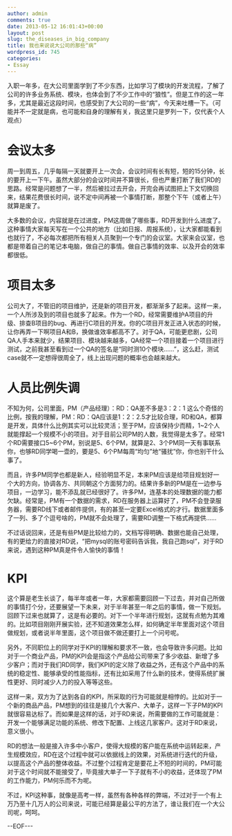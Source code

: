 ```yaml
---
author: admin
comments: true
date: 2013-05-12 16:01:43+00:00
layout: post
slug: the_diseases_in_big_company
title: 我也来说说大公司的那些“病”
wordpress_id: 745
categories:
- Essay
---
```


入职一年多，在大公司里面学到了不少东西，比如学习了模块的开发流程，了解了公司的许多业务系统、模块，也体会到了不少工作中的“狼性”。但是工作的这一年多，尤其是最近这段时间，也感受到了大公司的一些“病”，今天来吐槽一下。（可能并不一定就是病，也可能和自身的理解有关，我这里只是罗列一下，仅代表个人观点）


# 会议太多


周一到周五，几乎每隔一天就要开上一次会，会议时间有长有短，短的15分钟，长的要开上一下午。虽然大部分的会议时间并不算很长，但也严重打断了我们RD的思路。经常是问题想了一半，然后被拉过去开会，开完会再试图把上下文切换回来，结果花费很长时间，说不定中间再被一个事情打断，那整个下午（或者上午）就算是废了。

大多数的会议，内容就是在过进度，PM这周做了哪些事，RD开发到什么进度了。这种事情大家每天写在一个公共的地方（比如日报、周报系统），让大家都能看到也就行了，不必每次都把所有相关人员聚到一个专门的会议室。大家来会议室，也都是带着自己的笔记本电脑，做自己的事情。做自己事情的效率、以及开会的效率都很低。


# 项目太多


公司大了，不管旧的项目维护，还是新的项目开发，都渐渐多了起来。这样一来，一个人所涉及到的项目也就多了起来。作为一个RD，经常需要维护A项目的升级、排查B项目的bug、再进行C项目的开发。你的C项目开发正进入状态的时候，让你再弄一下啊项目A和B，换做谁效率都高不了。对于QA，可能更悲剧，公司QA人手本来就少，结果项目、模块越来越多，QA经常一个项目接着一个项目进行测试，之前我甚至看到过一个QA的签名是“同时测10个模块……”，这么赶，测试case就不一定想得很周全了，线上出现问题的概率也会越来越大。


# 人员比例失调


不知为何，公司里面，PM（产品经理）：RD：QA差不多是3：2：1 这么个奇怪的比例，按我的理解，PM：RD：QA应该是1：2：2.5才比较合理，RD和QA，都算是开发，具体什么比例其实可以比较灵活；至于PM，应该保持少而精，1~2个人就能撑起一个规模不小的项目。对于目前公司PM的人数，我觉得是太多了。经常1个RD需要接口5~6个PM，别说是5、6个PM，就算是2、3个PM同一天有事联系你，也够RD同学喝一壶的，要是5、6个PM每周“均匀”地“骚扰”你，你也别干什么事了。

而且，许多PM同学也都是新人，经验明显不足，本来PM应该是给项目规划好一个大的方向，协调各方、共同朝这个方面努力的。结果许多新的PM是在一边参与项目，一边学习，能不添乱就已经很好了。许多PM，连基本的处理数据的能力都欠缺。经常是，PM有一个数据的需求，RD在服务器上运算好了，PM不会登录服务器，需要RD线下或者邮件提供，有的甚至一定要Excel格式的才行。数据里面多了一列、多了个逗号啥的，PM就不会处理了，需要RD调整一下格式再提供……

不过话说回来，还是有些PM是比较给力的，文档写得明确、数据也能自己处理，有的更给力的直接对RD说，“把mysql的账号密码告诉我，我自己跑sql”，对于RD来说，遇到这种PM真是件令人愉快的事情！


# KPI


这个算是老生长谈了，每半年或者一年，大家都需要回顾一下过去，并对自己所做的事情打个分，还要展望一下未来，对于半年甚至一年之后的事情，做一下规划。回顾下过来也就算了，这是有必要的。对下一个半年进行规划，这就有点勉为其难的。比如项目刚刚开展实验，还不知道效果怎么样，如何确定半年里面对这个项目做规划，或者说半年里面，这个项目做不做还要打上一个问号呢。

另外，不同职位上的同学对于KPI的理解和要求不一致，也会导致许多问题。比如对于一个商业产品，PM的KPI会是指这个产品给公司带来了多少收益、新增了多少客户；而对于我们RD同学，我们KPI的定义除了收益之外，还有这个产品中的系统的稳定性、能够承受的性能指标，还有比如采用了什么新的技术，使得系统扩展性更好、同时减少人力的投入等等这些。

这样一来，双方为了达到各自的KPI，所采取的行为可能就是相悖的。比如对于一个新的商品产品，PM想到的往往是接几个大客户、大单子，这样一下子PM的KPI就很容易达标了。而如果是这样的话，对于RD来说，所需要做的工作可能就是：开发一个能够满足功能的系统、修改下配置、上线这几家客户。这对于RD来说，意义很小。

RD的想法一般是接入许多中小客户，使得大规模的客户能在系统中运转起来，产生规模效应，RD在这个过程中就可以依据线上的效果，对系统进行迭代的升级，以提高这个产品的整体收益。不过整个过程肯定是要花上不短的时间的，PM可能对于这个时间就不能接受了，毕竟接大单子一下子就有不小的收益，还体现了PM的工作能力，PM何乐而不为呢。

不过，KPI这种事，就像是高考一样，虽然有各种各样的弊端，不过对于一个有上万乃至十几万人的公司来说，可能已经算是最公平的方法了，谁让我们在一个大公司呢，呵呵。

--EOF---
